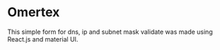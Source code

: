 # Omertex
This simple form for dns, ip and subnet mask validate was made using React.js and material UI.
